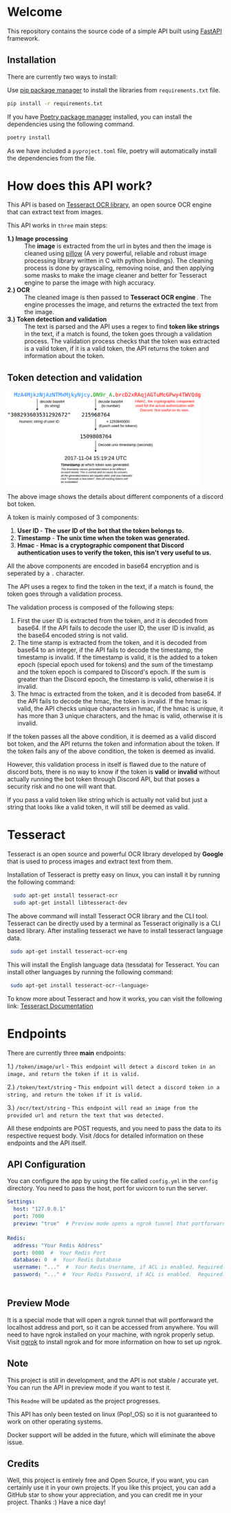 # Welcome

This repository contains the source code of a simple API built using [FastAPI](https://fastapi.tiangolo.com) framework.

## Installation
There are currently two ways to install:

Use [pip package manager](https://pip.pypa.io/en/stable/) to install the libraries from ``requirements.txt`` file.

```bash
pip install -r requirements.txt
```

If you have [Poetry package manager](https://python-poetry.org/) installed, you can install the dependencies using 
the following command.

```bash
poetry install
```
As we have included a `pyproject.toml` file, poetry will automatically install the dependencies from the file.

# How does this API work?
This API is based on [Tesseract OCR library](https://), an open source OCR engine that can extract text from images.

This API works in `three` main steps:
<dl>

<dt> <strong> 1.) Image processing </strong> </dt>
    <dd> The <strong>image</strong> is extracted from the url in bytes and then the image is cleaned using <a href="https://github.com/python-pillow/Pillow">pillow</a> (A very powerful, reliable and robust image processing library written in C with python bindings). The cleaning process is done by grayscaling, removing noise, and then applying some masks to make the image cleaner and better for Tesseract engine to parse the image with high accuracy. </dd>

<dt> <strong> 2.) OCR </strong> </dt>
    <dd> The cleaned image is then passed to <strong> Tesseract OCR engine </strong>. The engine processes the image, and returns the extracted the text from the image. </dd>

<dt> <strong> 3.) Token detection and validation </strong> </dt>
    <dd> The text is parsed and the API uses a regex to find <strong> token like strings </strong> in the text, if a match is found, the token goes through a validation process.
         The validation process checks that the token was extracted is a valid token, if it is a valid token, the API returns the token and information about the token. </dd>

</dl>

## Token detection and validation
<img src="./static/images/token.png" width=450px></img>

The above image shows the details about different components of a discord bot token.

A token is mainly composed of 3 components:

<ol>

<li> <strong> User ID </strong> - <strong> The user ID of the bot that the token belongs to. </strong> </li>

<li> <strong> Timestamp </strong> - <strong> The unix time when the token was generated. </strong> </li>

<li> <strong> Hmac </strong> - <strong> Hmac is a cryptographic component that Discord authentication uses to verify the token, this isn't very useful to us.</strong> </li>

</ol>

All the above components are encoded in base64 encryption and is seperated by a `.` character.

The API uses a regex to find the token in the text, if a match is found, the token goes through a validation process.

The validation process is composed of the following steps:

<ol>
<li> First the user ID is extracted from the token, and it is decoded from base64. If the API fails to decode the user ID, the user ID is invalid, as the base64 encoded string is not valid. </li>


<li> The time stamp is extracted from the token, and it is decoded from base64 to an integer, if the API fails to decode the timestamp, the timestamp is invalid.
     If the timestamp is valid, it is the added to a token epoch (special epoch used for tokens) and the sum of the timestamp and the token epoch is compared to Discord's epoch.
     If the sum is greater than the Discord epoch, the timestamp is valid, otherwise it is invalid. </li>


<li> The hmac is extracted from the token, and it is decoded from base64. If the API fails to decode the hmac, the token is invalid.
     If the hmac is valid, the API checks unique characters in hmac, if the hmac is unique, it has more than 3 unique characters, and the hmac is valid, otherwise it is invalid. </li>
</ol>

If the token passes all the above condition, it is deemed as a valid discord bot token, and the API returns the token and information about the token.
If the token fails any of the above condition, the token is deemed as invalid.

However, this validation process in itself is flawed due to the nature of discord bots, there is no way to know if the token is <strong> valid </strong> or <strong> invalid </strong> without actually running the bot token through Discord API, but that poses a security risk and no one will want that.

If you pass a valid token like string which is actually not valid but just a string that looks like a valid token, it will still be deemed as valid.


# Tesseract
Tesseract is an open source and powerful OCR library developed by **Google** that is used to process images and extract text from them.

Installation of Tesseract is pretty easy on linux, you can install it by running the following command:

```bash
  sudo apt-get install tesseract-ocr
  sudo apt-get install libtesseract-dev
```

The above command will install Tesseract OCR library and the CLI tool.
Tesseract can be directly used by a terminal as Tesseract originally is a CLI based library. After installing tesseract we have to install tesseract language data.

```bash
 sudo apt-get install tesseract-ocr-eng
```
This will install the English language data (tessdata) for Tesseract. You can install other languages by running the following command:


```bash
 sudo apt-get install tesseract-ocr-<language>
```
To know more about Tesseract and how it works, you can visit the following link:
<a href="https://tesseract-ocr.github.io/">Tesseract Documentation</a>


# Endpoints
There are currently three **main** endpoints:

1.) ```/token/image/url``` - `This endpoint will detect a discord token in an image, and return the token if it is valid.`

2.) ```/token/text/string``` - `This endpoint will detect a discord token in a string, and return the token if it is valid.`

3.) ```/ocr/text/string``` - `This endpoint will read an image from the provided url and return the text that was detected.`

All these endpoints are POST requests, and you need to pass the data to its respective request body.
Visit /docs for detailed information on these endpoints and the API itself.

## API Configuration
You can configure the app by using the file called ``config.yml`` in the ``config`` directory.
You need to pass the host, port for uvicorn to run the server.
```yaml
Settings:
  host: "127.0.0.1"
  port: 7000
  preview: "true"  # Preview mode opens a ngrok tunnel that portforwards the localhost address and port, so that the world can see it. Although, please don't use this in production

Redis:
  address: "Your Redis Address"
  port: 0000  #  Your Redis Port
  database: 0  #  Your Redis Database
  username: "..."  #  Your Redis Username, if ACL is enabled. Required.
  password: "..." #  Your Redis Password, if ACL is enabled.  Required.
  
```
## Preview Mode
It is a special mode that will open a ngrok tunnel that will portforward the localhost address and port, so it can be accessed from anywhere.
You will need to have ngrok installed on your machine, with ngrok properly setup.
Visit [ngrok](https://ngrok.io/) to install ngrok and for more information on how to set up ngrok.


## Note
This project is still in development, and the API is not stable / accurate yet. You can run the API in preview mode if you want to test it.

This `Readme` will be updated as the project progresses.

This API has only been tested on linux (Pop!_OS) so it is not guaranteed to work on other operating systems.

Docker support will be added in the future, which will eliminate the above issue.

## Credits
Well, this project is entirely free and Open Source, if you want, you can certainly use it in your own projects.
If you like this project, you can add a GitHub star to show your appreciation, and you can credit me in your project.
Thanks :)
Have a nice day!
